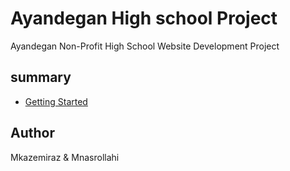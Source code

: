 # Ayandegan High school Project
Ayandegan Non-Profit High School Website Development Project

## summary
* [Getting Started](#getting-started)

## Author

Mkazemiraz & Mnasrollahi
